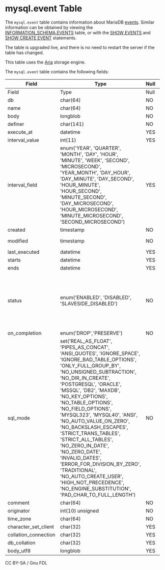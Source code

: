 # mysql.event Table

The `mysql.event` table contains information about MariaDB [events](../../../../../../server-usage/triggers-events/event-scheduler/). Similar information can be obtained by viewing the [INFORMATION\_SCHEMA.EVENTS](../information-schema/information-schema-tables/information-schema-events-table.md) table, or with the [SHOW EVENTS](https://mariadb.com/kb/en/show-event) and [SHOW CREATE EVENT](../../show/show-create-event.md) statements.

The table is upgraded live, and there is no need to restart the server if the table has changed.

This table uses the [Aria](../../../../../storage-engines/aria/) storage engine.

The `mysql.event` table contains the following fields:

| Field                  | Type                                                                                                                                                                                                                                                                                                                                                                                                                                                                                                                                                                                                                                                                     | Null | Key | Default             | Description                                                                                                             |
| ---------------------- | ------------------------------------------------------------------------------------------------------------------------------------------------------------------------------------------------------------------------------------------------------------------------------------------------------------------------------------------------------------------------------------------------------------------------------------------------------------------------------------------------------------------------------------------------------------------------------------------------------------------------------------------------------------------------ | ---- | --- | ------------------- | ----------------------------------------------------------------------------------------------------------------------- |
| Field                  | Type                                                                                                                                                                                                                                                                                                                                                                                                                                                                                                                                                                                                                                                                     | Null | Key | Default             | Description                                                                                                             |
| db                     | char(64)                                                                                                                                                                                                                                                                                                                                                                                                                                                                                                                                                                                                                                                                 | NO   | PRI |                     |                                                                                                                         |
| name                   | char(64)                                                                                                                                                                                                                                                                                                                                                                                                                                                                                                                                                                                                                                                                 | NO   | PRI |                     |                                                                                                                         |
| body                   | longblob                                                                                                                                                                                                                                                                                                                                                                                                                                                                                                                                                                                                                                                                 | NO   |     | NULL                |                                                                                                                         |
| definer                | char(141)                                                                                                                                                                                                                                                                                                                                                                                                                                                                                                                                                                                                                                                                | NO   |     |                     |                                                                                                                         |
| execute\_at            | datetime                                                                                                                                                                                                                                                                                                                                                                                                                                                                                                                                                                                                                                                                 | YES  |     | NULL                |                                                                                                                         |
| interval\_value        | int(11)                                                                                                                                                                                                                                                                                                                                                                                                                                                                                                                                                                                                                                                                  | YES  |     | NULL                |                                                                                                                         |
| interval\_field        | enum('YEAR', 'QUARTER', 'MONTH', 'DAY', 'HOUR', 'MINUTE', 'WEEK', 'SECOND', 'MICROSECOND', 'YEAR\_MONTH', 'DAY\_HOUR', 'DAY\_MINUTE', 'DAY\_SECOND', 'HOUR\_MINUTE', 'HOUR\_SECOND', 'MINUTE\_SECOND', 'DAY\_MICROSECOND', 'HOUR\_MICROSECOND', 'MINUTE\_MICROSECOND', 'SECOND\_MICROSECOND')                                                                                                                                                                                                                                                                                                                                                                            | YES  |     | NULL                |                                                                                                                         |
| created                | timestamp                                                                                                                                                                                                                                                                                                                                                                                                                                                                                                                                                                                                                                                                | NO   |     | CURRENT\_TIMESTAMP  |                                                                                                                         |
| modified               | timestamp                                                                                                                                                                                                                                                                                                                                                                                                                                                                                                                                                                                                                                                                | NO   |     | 0000-00-00 00:00:00 |                                                                                                                         |
| last\_executed         | datetime                                                                                                                                                                                                                                                                                                                                                                                                                                                                                                                                                                                                                                                                 | YES  |     | NULL                |                                                                                                                         |
| starts                 | datetime                                                                                                                                                                                                                                                                                                                                                                                                                                                                                                                                                                                                                                                                 | YES  |     | NULL                |                                                                                                                         |
| ends                   | datetime                                                                                                                                                                                                                                                                                                                                                                                                                                                                                                                                                                                                                                                                 | YES  |     | NULL                |                                                                                                                         |
| status                 | enum('ENABLED', 'DISABLED', 'SLAVESIDE\_DISABLED')                                                                                                                                                                                                                                                                                                                                                                                                                                                                                                                                                                                                                       | NO   |     | ENABLED             | Current status of the event, one of enabled, disabled, or disabled on the slaveside.                                    |
| on\_completion         | enum('DROP','PRESERVE')                                                                                                                                                                                                                                                                                                                                                                                                                                                                                                                                                                                                                                                  | NO   |     | DROP                |                                                                                                                         |
| sql\_mode              | set('REAL\_AS\_FLOAT', 'PIPES\_AS\_CONCAT', 'ANSI\_QUOTES', 'IGNORE\_SPACE', 'IGNORE\_BAD\_TABLE\_OPTIONS', 'ONLY\_FULL\_GROUP\_BY', 'NO\_UNSIGNED\_SUBTRACTION', 'NO\_DIR\_IN\_CREATE', 'POSTGRESQL', 'ORACLE', 'MSSQL', 'DB2', 'MAXDB', 'NO\_KEY\_OPTIONS', 'NO\_TABLE\_OPTIONS', 'NO\_FIELD\_OPTIONS', 'MYSQL323', 'MYSQL40', 'ANSI', 'NO\_AUTO\_VALUE\_ON\_ZERO', 'NO\_BACKSLASH\_ESCAPES', 'STRICT\_TRANS\_TABLES', 'STRICT\_ALL\_TABLES', 'NO\_ZERO\_IN\_DATE', 'NO\_ZERO\_DATE', 'INVALID\_DATES', 'ERROR\_FOR\_DIVISION\_BY\_ZERO', 'TRADITIONAL', 'NO\_AUTO\_CREATE\_USER', 'HIGH\_NOT\_PRECEDENCE', 'NO\_ENGINE\_SUBSTITUTION', 'PAD\_CHAR\_TO\_FULL\_LENGTH') | NO   |     |                     | The [SQL\_MODE](../../../../../../server-management/variables-and-modes/sql-mode.md) at the time the event was created. |
| comment                | char(64)                                                                                                                                                                                                                                                                                                                                                                                                                                                                                                                                                                                                                                                                 | NO   |     |                     |                                                                                                                         |
| originator             | int(10) unsigned                                                                                                                                                                                                                                                                                                                                                                                                                                                                                                                                                                                                                                                         | NO   |     | NULL                |                                                                                                                         |
| time\_zone             | char(64)                                                                                                                                                                                                                                                                                                                                                                                                                                                                                                                                                                                                                                                                 | NO   |     | SYSTEM              |                                                                                                                         |
| character\_set\_client | char(32)                                                                                                                                                                                                                                                                                                                                                                                                                                                                                                                                                                                                                                                                 | YES  |     | NULL                |                                                                                                                         |
| collation\_connection  | char(32)                                                                                                                                                                                                                                                                                                                                                                                                                                                                                                                                                                                                                                                                 | YES  |     | NULL                |                                                                                                                         |
| db\_collation          | char(32)                                                                                                                                                                                                                                                                                                                                                                                                                                                                                                                                                                                                                                                                 | YES  |     | NULL                |                                                                                                                         |
| body\_utf8             | longblob                                                                                                                                                                                                                                                                                                                                                                                                                                                                                                                                                                                                                                                                 | YES  |     | NULL                |                                                                                                                         |

CC BY-SA / Gnu FDL
